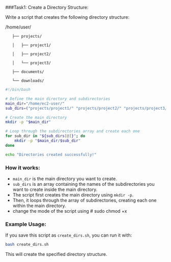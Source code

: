 ###Task1: Create a Directory Structure:

Write a script that creates the following directory structure:

   /home/user/

       ├── projects/

       │   ├── project1/

       │   ├── project2/

       │   └── project3/

       ├── documents/

       └── downloads/


```bash
#!/bin/bash

# Define the main directory and subdirectories
main_dir="/home/ec2-user/"
sub_dirs=("projects/project1/" "projects/project2/" "projects/project3/" "documents" "downloads")

# Create the main directory
mkdir -p "$main_dir"

# Loop through the subdirectories array and create each one
for sub_dir in "${sub_dirs[@]}"; do
    mkdir -p "$main_dir/$sub_dir"
done

echo "Directories created successfully!"
```

### How it works:
- `main_dir` is the main directory you want to create.
- `sub_dirs` is an array containing the names of the subdirectories you want to create inside the main directory.
- The script first creates the main directory using `mkdir -p`.
- Then, it loops through the array of subdirectories, creating each one within the main directory.
- change the mode of the script using # sudo chmod +x

### Example Usage:
If you save this script as `create_dirs.sh`, you can run it with:

```bash
bash create_dirs.sh
```

This will create the specified directory structure.

